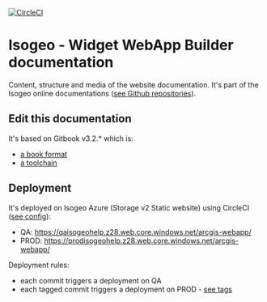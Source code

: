 [![CircleCI](https://circleci.com/gh/isogeo/doc-widget-esri-webappbuilder.svg?style=svg)](https://circleci.com/gh/isogeo/doc-widget-esri-webappbuilder)

# Isogeo - Widget WebApp Builder documentation

Content, structure and media of the website documentation. It's part of the Isogeo online documentations ([see Github repositories](https://github.com/search?q=topic%3Adocumentation+org%3Aisogeo&type=Repositories)).

## Edit this documentation

It's based on Gitbook v3.2.* which is:

* [a book format](https://github.com/GitbookIO/gitbook)
* [a toolchain](https://toolchain.gitbook.com/)

## Deployment

It's deployed on Isogeo Azure (Storage v2 Static website) using CircleCI ([see config](https://github.com/isogeo/doc-widget-esri-webappbuilder/blob/master/.circleci/config.yml)):

* QA: https://qaisogeohelp.z28.web.core.windows.net/arcgis-webapp/
* PROD: https://prodisogeohelp.z28.web.core.windows.net/arcgis-webapp/

Deployment rules:

* each commit triggers a deployment on QA
* each tagged commit triggers a deployment on PROD - [see tags](https://github.com/isogeo/doc-widget-esri-webappbuilder/tags)
